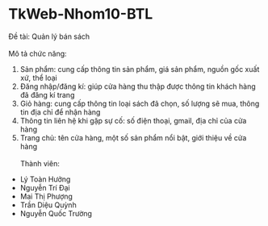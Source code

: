 # TkWeb-Nhom10-BTL
Đề tài: Quản lý bán sách<br><br>
Mô tả chức năng:
1. Sản phẩm: cung cấp thông tin sản phẩm, giá sản phẩm, nguồn gốc xuất xứ, thể loại<br>
2. Đăng nhập/đăng kí: giúp cửa hàng thu thập được thông tin khách hàng đã đăng kí trang<br>
3. Giỏ hàng: cung cấp thông tin loại sách đã chọn, số lượng sẽ mua, thông tin địa chỉ để nhận hàng<br>
4. Thông tin liên hệ khi gặp sự cố: số điện thoại, gmail, địa chỉ của cửa hàng<br>
5. Trang chủ: tên cửa hàng, một số sản phẩm nổi bật, giới thiệu về cửa hàng<br><br>
Thành viên:
- Lý Toàn Hưởng
- Nguyễn Trí Đại
- Mai Thị Phượng
- Trần Diệu Quỳnh
- Nguyễn Quốc  Trường
